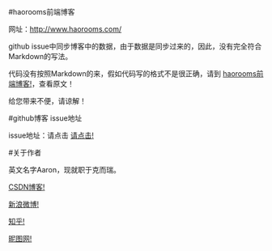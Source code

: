 #haorooms前端博客

网址：http://www.haorooms.com/

github issue中同步博客中的数据，由于数据是同步过来的，因此，没有完全符合Markdown的写法。

代码没有按照Markdown的来，假如代码写的格式不是很正确，请到 [haorooms前端博客!](http://www.haorooms.com/ )，查看原文！

给您带来不便，请谅解！




#github博客 issue地址

issue地址：请点击 [请点击!](https://github.com/issues )


#关于作者

英文名字Aaron，现就职于克而瑞。


[CSDN博客!](http://blog.csdn.net/confidence68 )

[新浪微博!](http://weibo.com/babygeili )

[知乎!](http://www.zhihu.com/people/haorooms )

[昵图网!](http://hi.nipic.com/confidence68/ )

